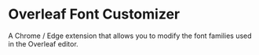 # Overleaf Font Customizer
A Chrome / Edge extension that allows you to modify the font families used in the Overleaf editor.
